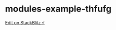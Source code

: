 # modules-example-thfufg

[Edit on StackBlitz ⚡️](https://stackblitz.com/edit/modules-example-thfufg)